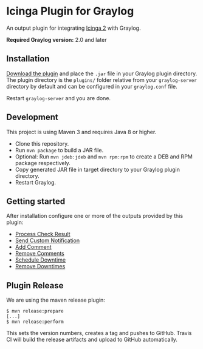 # Icinga Plugin for Graylog

An output plugin for integrating [Icinga 2](https://www.icinga.com/products/icinga-2/) with Graylog.

**Required Graylog version:** 2.0 and later

Installation
------------

[Download the plugin](https://www.google.com/search?q=to+be+done)
and place the `.jar` file in your Graylog plugin directory. The plugin directory
is the `plugins/` folder relative from your `graylog-server` directory by default
and can be configured in your `graylog.conf` file.

Restart `graylog-server` and you are done.

Development
-----------

This project is using Maven 3 and requires Java 8 or higher.

* Clone this repository.
* Run `mvn package` to build a JAR file.
* Optional: Run `mvn jdeb:jdeb` and `mvn rpm:rpm` to create a DEB and RPM package respectively.
* Copy generated JAR file in target directory to your Graylog plugin directory.
* Restart Graylog.

Getting started
---------------

After installation configure one or more of the outputs provided by this plugin:

* [Process Check Result](doc/outputs/01-process-check-result.md)
* [Send Custom Notification](doc/outputs/02-send-custom-notification.md)
* [Add Comment](doc/outputs/03-add-comment.md)
* [Remove Comments](doc/outputs/04-remove-comments.md)
* [Schedule Downtime](doc/outputs/05-schedule-downtime.md)
* [Remove Downtimes](doc/outputs/06-remove-downtimes.md)

Plugin Release
--------------

We are using the maven release plugin:

```
$ mvn release:prepare
[...]
$ mvn release:perform
```

This sets the version numbers, creates a tag and pushes to GitHub. Travis CI will build the release artifacts and upload to GitHub automatically.